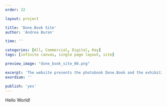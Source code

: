 ```yaml
---
order: 22

layout: project

title: 'Done.Book Site'
author: 'Andrea Buran'

time: ''

categories: [All, Commercial, Digital, Key]
tags: [infinite canvas, single page layout, site]

preview_image: "done_book_site_00.png"

excerpt: 'The website presents the photobook Done.Book and the exhibition of the same name held in the British Pavilion during the Venice Architecture Biennale 2010.'
exordium: ''

publish: 'yes'
---
```


Hello World!